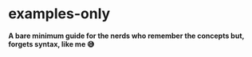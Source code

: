 # examples-only

**A bare minimum guide for the nerds who remember the concepts but, forgets syntax, like me 😅**